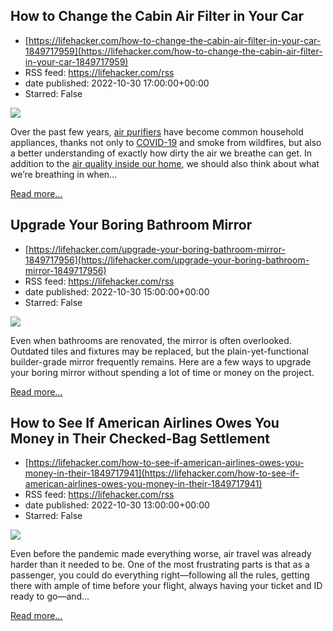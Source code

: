 ## How to Change the Cabin Air Filter in Your Car
 - [https://lifehacker.com/how-to-change-the-cabin-air-filter-in-your-car-1849717959](https://lifehacker.com/how-to-change-the-cabin-air-filter-in-your-car-1849717959)
 - RSS feed: https://lifehacker.com/rss
 - date published: 2022-10-30 17:00:00+00:00
 - Starred: False

<img src="https://i.kinja-img.com/gawker-media/image/upload/s--EByzFcZY--/c_fit,fl_progressive,q_80,w_636/e5fc82f72d196328ac1abac6e3f4c625.jpg" /><p>Over the past few years, <a href="https://lifehacker.com/maybe-its-time-to-get-an-air-purifier-1849574152">air purifiers</a> have become common household appliances, thanks not only to <a href="https://lifehacker.com/how-to-build-a-diy-air-purifier-for-your-home-1849642865">COVID-19</a> and smoke from wildfires, but also a better understanding of exactly how dirty the air we breathe can get. In addition to the <a href="https://lifehacker.com/try-these-simple-strategies-for-improving-the-air-quali-1847742643">air quality inside our home</a>, we should also think about what we’re breathing in when…</p><p><a href="https://lifehacker.com/how-to-change-the-cabin-air-filter-in-your-car-1849717959">Read more...</a></p>

## Upgrade Your Boring Bathroom Mirror
 - [https://lifehacker.com/upgrade-your-boring-bathroom-mirror-1849717956](https://lifehacker.com/upgrade-your-boring-bathroom-mirror-1849717956)
 - RSS feed: https://lifehacker.com/rss
 - date published: 2022-10-30 15:00:00+00:00
 - Starred: False

<img src="https://i.kinja-img.com/gawker-media/image/upload/s--EMjs8tM8--/c_fit,fl_progressive,q_80,w_636/ca191ecfea6f613164d018113fc96e0c.jpg" /><p>Even when bathrooms are renovated, the mirror is often overlooked. Outdated tiles and fixtures may be replaced, but the plain-yet-functional builder-grade mirror frequently remains. Here are a few ways to upgrade your boring mirror without spending a lot of time or money on the project.</p><p><a href="https://lifehacker.com/upgrade-your-boring-bathroom-mirror-1849717956">Read more...</a></p>

## How to See If American Airlines Owes You Money in Their Checked-Bag Settlement
 - [https://lifehacker.com/how-to-see-if-american-airlines-owes-you-money-in-their-1849717941](https://lifehacker.com/how-to-see-if-american-airlines-owes-you-money-in-their-1849717941)
 - RSS feed: https://lifehacker.com/rss
 - date published: 2022-10-30 13:00:00+00:00
 - Starred: False

<img src="https://i.kinja-img.com/gawker-media/image/upload/s--mCi8CNcx--/c_fit,fl_progressive,q_80,w_636/70355454681939235319d377665e652a.jpg" /><p>Even before the pandemic made everything worse, air travel was already harder than it needed to be. One of the most frustrating parts is that as a passenger, you could do everything right—following all the rules, getting there with ample of time before your flight, always having your ticket and ID ready to go—and…</p><p><a href="https://lifehacker.com/how-to-see-if-american-airlines-owes-you-money-in-their-1849717941">Read more...</a></p>
